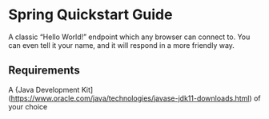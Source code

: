 # Spring Quickstart Guide
A classic “Hello World!” endpoint which any browser can connect to. You can even tell it your name, and it will respond in a more friendly way.

## Requirements ##
A {Java Development Kit](https://www.oracle.com/java/technologies/javase-jdk11-downloads.html) of your choice
